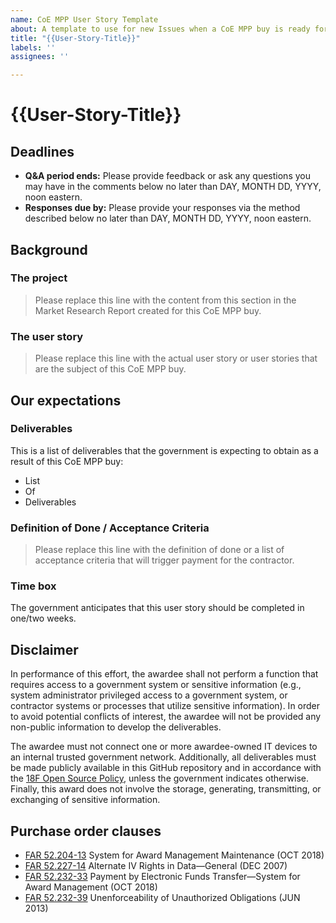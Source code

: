 ```yaml
---
name: CoE MPP User Story Template
about: A template to use for new Issues when a CoE MPP buy is ready for solicitation.
title: "{{User-Story-Title}}"
labels: ''
assignees: ''

---
```


# {{User-Story-Title}}

## Deadlines

* **Q&A period ends:** Please provide feedback or ask any questions you may have in the comments below no later than DAY, MONTH DD, YYYY, noon eastern.
* **Responses due by:** Please provide your responses via the method described below no later than DAY, MONTH DD, YYYY, noon eastern.

## Background
### The project
> Please replace this line with the content from this section in the Market Research Report created for this CoE MPP buy.

### The user story
> Please replace this line with the actual user story or user stories that are the subject of this CoE MPP buy.

## Our expectations
### Deliverables
This is a list of deliverables that the government is expecting to obtain as a result of this CoE MPP buy:

* List
* Of
* Deliverables

### Definition of Done / Acceptance Criteria
> Please replace this line with the definition of done or a list of acceptance criteria that will trigger payment for the contractor.

### Time box
The government anticipates that this user story should be completed in one/two weeks.

## Disclaimer
In performance of this effort, the awardee shall not perform a function that requires access to a government system or sensitive information (e.g., system administrator privileged access to a government system, or contractor systems or processes that utilize sensitive information). In order to avoid potential conflicts of interest, the awardee will not be provided any non-public information to develop the deliverables.

The awardee must not connect one or more awardee-owned IT devices to an internal trusted government network. Additionally, all deliverables must be made publicly available in this GitHub repository and in accordance with the [18F Open Source Policy](https://18f.gsa.gov/open-source-policy/), unless the government indicates otherwise. Finally, this award does not involve the storage, generating, transmitting, or exchanging of sensitive information.

## Purchase order clauses

* [FAR 52.204-13](https://www.acquisition.gov/content/52204-13-system-award-management-maintenance#i1064160) System for Award Management Maintenance (OCT 2018)
* [FAR 52.227-14](https://www.acquisition.gov/content/52227-14alternate-v#i1052520) Alternate IV Rights in Data—General (DEC 2007)
* [FAR 52.232-33](https://www.acquisition.gov/content/52232-33-payment-electronic-funds-transfer-system-award-management#i1050674) Payment by Electronic Funds Transfer—System for Award Management (OCT 2018)
* [FAR 52.232-39](https://www.acquisition.gov/content/52232-39-unenforceability-unauthorized-obligations#i1050840) Unenforceability of Unauthorized Obligations (JUN 2013)
